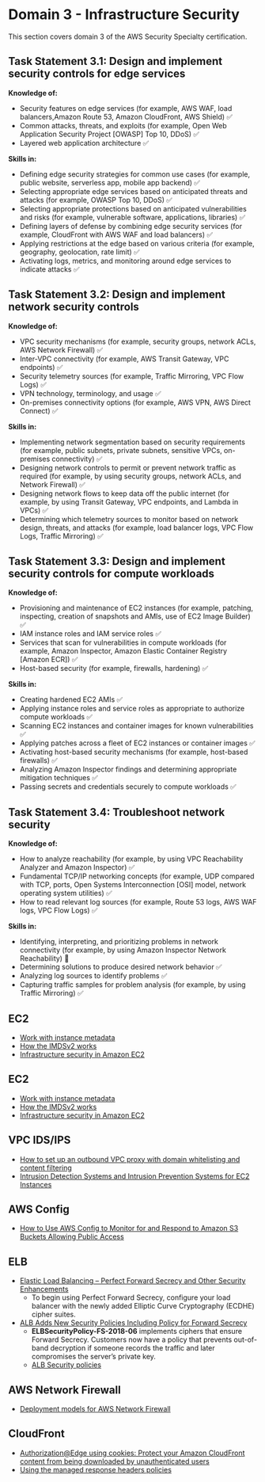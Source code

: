 # Domain 3 - Infrastructure Security

This section covers domain 3 of the AWS Security Specialty certification.

## Task Statement 3.1: Design and implement security controls for edge services

**Knowledge of:**

- Security features on edge services (for example, AWS WAF, load balancers,Amazon Route 53, Amazon CloudFront, AWS Shield) :white_check_mark:
- Common attacks, threats, and exploits (for example, Open Web Application Security Project [OWASP] Top 10, DDoS) :white_check_mark:
- Layered web application architecture :white_check_mark:

**Skills in:**

- Defining edge security strategies for common use cases (for example, public website, serverless app, mobile app backend) :white_check_mark:
- Selecting appropriate edge services based on anticipated threats and attacks (for example, OWASP Top 10, DDoS) :white_check_mark:
- Selecting appropriate protections based on anticipated vulnerabilities and risks (for example, vulnerable software, applications, libraries) :white_check_mark:
- Defining layers of defense by combining edge security services (for example, CloudFront with AWS WAF and load balancers) :white_check_mark:
- Applying restrictions at the edge based on various criteria (for example, geography, geolocation, rate limit) :white_check_mark:
- Activating logs, metrics, and monitoring around edge services to indicate attacks :white_check_mark:

## Task Statement 3.2: Design and implement network security controls

**Knowledge of:**

- VPC security mechanisms (for example, security groups, network ACLs, AWS Network Firewall) :white_check_mark:
- Inter-VPC connectivity (for example, AWS Transit Gateway, VPC endpoints) :white_check_mark:
- Security telemetry sources (for example, Traffic Mirroring, VPC Flow Logs) :white_check_mark:
- VPN technology, terminology, and usage :white_check_mark:
- On-premises connectivity options (for example, AWS VPN, AWS Direct Connect) :white_check_mark:

**Skills in:**

- Implementing network segmentation based on security requirements (for example, public subnets, private subnets, sensitive VPCs, on-premises connectivity) :white_check_mark:
- Designing network controls to permit or prevent network traffic as required (for example, by using security groups, network ACLs, and Network Firewall) :white_check_mark:
- Designing network flows to keep data off the public internet (for example, by using Transit Gateway, VPC endpoints, and Lambda in VPCs) :white_check_mark:
- Determining which telemetry sources to monitor based on network design, threats, and attacks (for example, load balancer logs, VPC Flow Logs, Traffic Mirroring) :white_check_mark:

## Task Statement 3.3: Design and implement security controls for compute workloads

**Knowledge of:**

- Provisioning and maintenance of EC2 instances (for example, patching, inspecting, creation of snapshots and AMIs, use of EC2 Image Builder) :white_check_mark:
- IAM instance roles and IAM service roles :white_check_mark:
- Services that scan for vulnerabilities in compute workloads (for example, Amazon Inspector, Amazon Elastic Container Registry [Amazon ECR]) :white_check_mark:
- Host-based security (for example, firewalls, hardening) :white_check_mark:

**Skills in:**

- Creating hardened EC2 AMIs :white_check_mark:
- Applying instance roles and service roles as appropriate to authorize compute workloads :white_check_mark:
- Scanning EC2 instances and container images for known vulnerabilities :white_check_mark:
- Applying patches across a fleet of EC2 instances or container images :white_check_mark:
- Activating host-based security mechanisms (for example, host-based firewalls) :white_check_mark:
- Analyzing Amazon Inspector findings and determining appropriate mitigation techniques :white_check_mark:
- Passing secrets and credentials securely to compute workloads :white_check_mark:

## Task Statement 3.4: Troubleshoot network security

**Knowledge of:**

- How to analyze reachability (for example, by using VPC Reachability Analyzer and Amazon Inspector) :white_check_mark:
- Fundamental TCP/IP networking concepts (for example, UDP compared with TCP, ports, Open Systems Interconnection [OSI] model, network operating system utilities) :white_check_mark:
- How to read relevant log sources (for example, Route 53 logs, AWS WAF logs, VPC Flow Logs) :white_check_mark:

**Skills in:**

- Identifying, interpreting, and prioritizing problems in network connectivity (for example, by using Amazon Inspector Network Reachability) :large_orange_diamond:
- Determining solutions to produce desired network behavior :white_check_mark:
- Analyzing log sources to identify problems :white_check_mark:
- Capturing traffic samples for problem analysis (for example, by using Traffic Mirroring) :white_check_mark:

## EC2

- [Work with instance metadata](https://docs.aws.amazon.com/AWSEC2/latest/WindowsGuide/ExamplePolicies_EC2.html#iam-example-instance-metadata)
- [How the IMDSv2 works](https://docs.aws.amazon.com/AWSEC2/latest/WindowsGuide/instance-metadata-v2-how-it-works.html)
- [Infrastructure security in Amazon EC2](https://docs.aws.amazon.com/AWSEC2/latest/WindowsGuide/infrastructure-security.html   )

## EC2

- [Work with instance metadata](https://docs.aws.amazon.com/AWSEC2/latest/WindowsGuide/ExamplePolicies_EC2.html#iam-example-instance-metadata)
- [How the IMDSv2 works](https://docs.aws.amazon.com/AWSEC2/latest/WindowsGuide/instance-metadata-v2-how-it-works.html)
- [Infrastructure security in Amazon EC2](https://docs.aws.amazon.com/AWSEC2/latest/WindowsGuide/infrastructure-security.html   )

## VPC IDS/IPS

- [How to set up an outbound VPC proxy with domain whitelisting and content filtering](https://aws.amazon.com/blogs/security/how-to-set-up-an-outbound-vpc-proxy-with-domain-whitelisting-and-content-filtering/)
- [Intrusion Detection Systems and Intrusion Prevention Systems for EC2 Instances](https://d1.awsstatic.com/Marketplace/scenarios/security/SEC_01_TSB_Final.pdf)

## AWS Config

- [How to Use AWS Config to Monitor for and Respond to Amazon S3 Buckets Allowing Public Access](https://aws.amazon.com/blogs/security/how-to-use-aws-config-to-monitor-for-and-respond-to-amazon-s3-buckets-allowing-public-access/)

## ELB

- [Elastic Load Balancing – Perfect Forward Secrecy and Other Security Enhancements](https://aws.amazon.com/blogs/aws/elastic-load-balancing-perfect-forward-secrecy-and-other-security-enhancements/)
  - To begin using Perfect Forward Secrecy, configure your load balancer with the newly added Elliptic Curve Cryptography (ECDHE) cipher suites.
- [ALB Adds New Security Policies Including Policy for Forward Secrecy](https://aws.amazon.com/about-aws/whats-new/2018/06/application-load-balancer-adds-new-security-policies-including-policy-for-forward-secrecy/)
  - **ELBSecurityPolicy-FS-2018-06** implements ciphers that ensure Forward Secrecy. Customers now have a policy that prevents out-of-band decryption if someone records the traffic and later compromises the server’s private key.
  - [ALB Security policies](https://docs.aws.amazon.com/elasticloadbalancing/latest/application/create-https-listener.html#describe-ssl-policies)

## AWS Network Firewall

- [Deployment models for AWS Network Firewall](https://aws.amazon.com/blogs/networking-and-content-delivery/deployment-models-for-aws-network-firewall/)

## CloudFront

- [Authorization@Edge using cookies: Protect your Amazon CloudFront content from being downloaded by unauthenticated users](https://aws.amazon.com/blogs/networking-and-content-delivery/authorizationedge-using-cookies-protect-your-amazon-cloudfront-content-from-being-downloaded-by-unauthenticated-users/)
- [Using the managed response headers policies](https://docs.aws.amazon.com/AmazonCloudFront/latest/DeveloperGuide/using-managed-response-headers-policies.html#managed-response-headers-policies-security)
